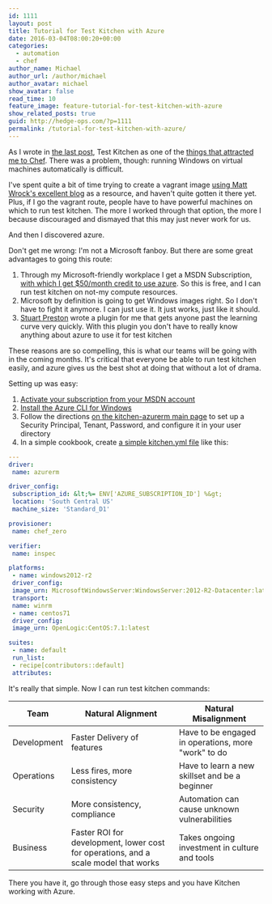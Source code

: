 ```yaml
---
id: 1111
layout: post
title: Tutorial for Test Kitchen with Azure
date: 2016-03-04T08:00:20+00:00
categories:
  - automation
  - chef
author_name: Michael
author_url: /author/michael
author_avatar: michael
show_avatar: false
read_time: 10
feature_image: feature-tutorial-for-test-kitchen-with-azure
show_related_posts: true 
guid: http://hedge-ops.com/?p=1111
permalink: /tutorial-for-test-kitchen-with-azure/
---
```

As I wrote in [the last post](/test-kitchen-required-not-optional/), Test Kitchen as one of the [things that attracted me to Chef](/learning-chef-book-review/). There was a problem, though: running Windows on virtual machines automatically is difficult.

I've spent quite a bit of time trying to create a vagrant image [using Matt Wrock's excellent blog](http://www.hurryupandwait.io/blog/creating-windows-base-images-for-virtualbox-and-hyper-v-using-packer-boxstarter-and-vagrant) as a resource, and haven't quite gotten it there yet. Plus, if I go the vagrant route, people have to have powerful machines on which to run test kitchen. The more I worked through that option, the more I because discouraged and dismayed that this may just never work for us.

And then I discovered azure.<!--more-->

Don't get me wrong: I'm not a Microsoft fanboy. But there are some great advantages to going this route:

  1. Through my Microsoft-friendly workplace I get a MSDN Subscription, [with which I get $50/month credit to use azure](https://azure.microsoft.com/en-us/pricing/member-offers/msdn-benefits/). So this is free, and I can run test kitchen on not-my compute resources.
  2. Microsoft by definition is going to get Windows images right. So I don't have to fight it anymore. I can just use it. It just works, just like it should.
  3. [Stuart Preston](http://stuartpreston.net/) wrote a plugin for me that gets anyone past the learning curve very quickly. With this plugin you don't have to really know anything about azure to use it for test kitchen

These reasons are so compelling, this is what our teams will be going with in the coming months. It's critical that everyone be able to run test kitchen easily, and azure gives us the best shot at doing that without a lot of drama.

Setting up was easy:

  1. [Activate your subscription from your MSDN account](http://blogs.msdn.com/b/msgulfcommunity/archive/2014/09/15/how-to-activate-azure-benefit-for-msdn-subscribers.aspx)
  2. [Install the Azure CLI for Windows](https://azure.microsoft.com/en-us/documentation/articles/xplat-cli-install/)
  3. Follow the directions [on the kitchen-azurerm main page](https://github.com/pendrica/kitchen-azurerm) to set up a Security Principal, Tenant, Password, and configure it in your user directory
  4. In a simple cookbook, create [a simple kitchen.yml file](https://gist.github.com/mhedgpeth/a70ef0a7edf01d9c7ed2) like this:

```yml
---
driver:
 name: azurerm

driver_config:
 subscription_id: &lt;%= ENV['AZURE_SUBSCRIPTION_ID'] %&gt;
 location: 'South Central US'
 machine_size: 'Standard_D1'

provisioner:
 name: chef_zero

verifier:
 name: inspec

platforms:
 - name: windows2012-r2
 driver_config:
 image_urn: MicrosoftWindowsServer:WindowsServer:2012-R2-Datacenter:latest
 transport:
 name: winrm
 - name: centos71
 driver_config:
 image_urn: OpenLogic:CentOS:7.1:latest

suites:
 - name: default
 run_list:
 - recipe[contributors::default]
 attributes:
```

It's really that simple. Now I can run test kitchen commands:

| Team        | Natural Alignment                                                                   | Natural Misalignment                                |
|-------------|-------------------------------------------------------------------------------------|-----------------------------------------------------|
| Development | Faster Delivery of features                                                         | Have to be engaged in operations, more "work" to do |
| Operations  | Less fires, more consistency                                                        | Have to learn a new skillset and be a beginner      |
| Security    | More consistency, compliance                                                        | Automation can cause unknown vulnerabilities        |
| Business    | Faster ROI for development, lower cost for operations, and a scale model that works | Takes ongoing investment in culture and tools       |

There you have it, go through those easy steps and you have Kitchen working with Azure.
